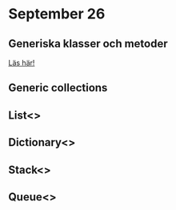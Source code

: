 # September 26

## Generiska klasser och metoder

[Läs här!](https://learn.microsoft.com/en-us/dotnet/csharp/fundamentals/types/generics)

## Generic collections

## List<>

## Dictionary<>

## Stack<>

## Queue<>